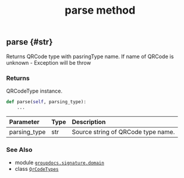 ﻿---
title: parse method
second_title: GroupDocs.Signature for Python via .NET API References
description: 
type: docs
url: /python-net/groupdocs.signature.domain/qrcodetypes/parse/
is_root: false
weight: 20
---

## parse {#str}

Returns QRCode type with pasringType name. If name of QRCode is unknown - Exception will be throw


### Returns 


QRCodeType instance.


```python
def parse(self, parsing_type):
    ...
```


| Parameter | Type | Description |
| :- | :- | :- |
| parsing_type | str | Source string of QRCode type name. |



### See Also
* module [`groupdocs.signature.domain`](../../)
* class [`QrCodeTypes`](/signature/python-net/groupdocs.signature.domain/qrcodetypes)
